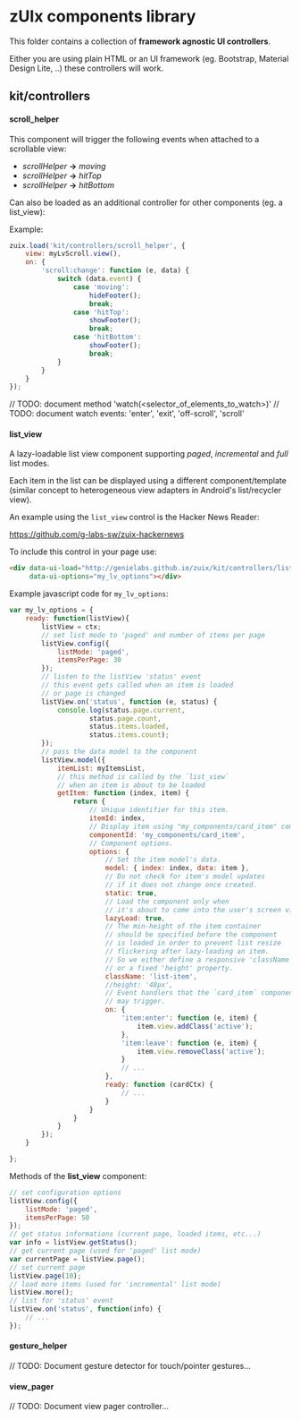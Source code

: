 # zUIx components library

This folder contains a collection of **framework agnostic UI controllers**.

Either you are using plain HTML or an UI framework
(eg. Bootstrap, Material Design Lite, ..) these controllers will work.

## kit/controllers

#### scroll_helper

This component will trigger the following events when attached to a
scrollable view:

- *scrollHelper* **->** *moving*
- *scrollHelper* **->** *hitTop*
- *scrollHelper* **->** *hitBottom*

Can also be loaded as an additional controller for other components
(eg. a list_view):

Example:

```javascript
zuix.load('kit/controllers/scroll_helper', {
    view: myLvScroll.view(),
    on: {
        'scroll:change': function (e, data) {
            switch (data.event) {
                case 'moving':
                    hideFooter();
                    break;
                case 'hitTop':
                    showFooter();
                    break;
                case 'hitBottom':
                    showFooter();
                    break;
            }
        }
    }
});
```

// TODO: document method 'watch(<selector_of_elements_to_watch>)'
// TODO: document watch events: 'enter', 'exit', 'off-scroll', 'scroll'


#### list_view

A lazy-loadable list view component supporting *paged*, *incremental* and
*full* list modes.

Each item in the list can be displayed using a different component/template
(similar concept to heterogeneous view adapters in Android's list/recycler view).

An example using the `list_view` control is the Hacker News Reader:

https://github.com/g-labs-sw/zuix-hackernews

To include this control in your page use:

```html
<div data-ui-load="http://genielabs.github.io/zuix/kit/controllers/list_view"
     data-ui-options="my_lv_options"></div>
```

Example javascript code for `my_lv_options`:

```javascript
var my_lv_options = {
    ready: function(listView){
        listView = ctx;
        // set list mode to 'paged' and number of items per page
        listView.config({
            listMode: 'paged',
            itemsPerPage: 30
        });
        // listen to the listView 'status' event
        // this event gets called when an item is loaded
        // or page is changed
        listView.on('status', function (e, status) {
            console.log(status.page.current,
                    status.page.count,
                    status.items.loaded,
                    status.items.count);
        });
        // pass the data model to the component
        listView.model({
            itemList: myItemsList,
            // this method is called by the `list_view`
            // when an item is about to be loaded
            getItem: function (index, item) {
                return {
                    // Unique identifier for this item.
                    itemId: index,
                    // Display item using "my_components/card_item" component.
                    componentId: 'my_components/card_item',
                    // Component options.
                    options: {
                        // Set the item model's data.
                        model: { index: index, data: item },
                        // Do not check for item's model updates
                        // if it does not change once created.
                        static: true,
                        // Load the component only when
                        // it's about to come into the user's screen view
                        lazyLoad: true,
                        // The min-height of the item container
                        // should be specified before the component
                        // is loaded in order to prevent list resize
                        // flickering after lazy-loading an item.
                        // So we either define a responsive 'className'
                        // or a fixed 'height' property.
                        className: 'list-item',
                        //height: '48px',
                        // Event handlers that the `card_item` component
                        // may trigger.
                        on: {
                            'item:enter': function (e, item) {
                                item.view.addClass('active');
                            },
                            'item:leave': function (e, item) {
                                item.view.removeClass('active');
                            }
                            // ...
                        },
                        ready: function (cardCtx) {
                            // ...
                        }
                    }
                }
            }
        });
    }

};
```

Methods of the **list_view** component:

```javascript
// set configuration options
listView.config({
    listMode: 'paged',
    itemsPerPage: 50
});
// get status informations (current page, loaded items, etc...)
var info = listView.getStatus();
// get current page (used for 'paged' list mode)
var currentPage = listView.page();
// set current page
listView.page(10);
// load more items (used for 'incremental' list mode)
listView.more();
// list for 'status' event
listView.on('status', function(info) {
    // ...
});
```

#### gesture_helper

// TODO: Document gesture detector for touch/pointer gestures...


#### view_pager

// TODO: Document view pager controller...
